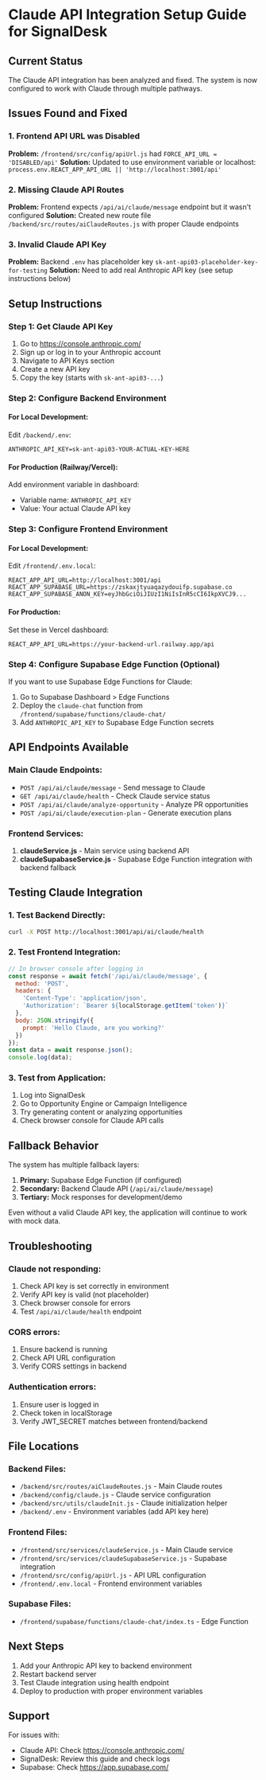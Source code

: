# Claude API Integration Setup Guide for SignalDesk

## Current Status
The Claude API integration has been analyzed and fixed. The system is now configured to work with Claude through multiple pathways.

## Issues Found and Fixed

### 1. Frontend API URL was Disabled
**Problem:** `/frontend/src/config/apiUrl.js` had `FORCE_API_URL = 'DISABLED/api'`
**Solution:** Updated to use environment variable or localhost: `process.env.REACT_APP_API_URL || 'http://localhost:3001/api'`

### 2. Missing Claude API Routes
**Problem:** Frontend expects `/api/ai/claude/message` endpoint but it wasn't configured
**Solution:** Created new route file `/backend/src/routes/aiClaudeRoutes.js` with proper Claude endpoints

### 3. Invalid Claude API Key
**Problem:** Backend `.env` has placeholder key `sk-ant-api03-placeholder-key-for-testing`
**Solution:** Need to add real Anthropic API key (see setup instructions below)

## Setup Instructions

### Step 1: Get Claude API Key
1. Go to https://console.anthropic.com/
2. Sign up or log in to your Anthropic account
3. Navigate to API Keys section
4. Create a new API key
5. Copy the key (starts with `sk-ant-api03-...`)

### Step 2: Configure Backend Environment

#### For Local Development:
Edit `/backend/.env`:
```env
ANTHROPIC_API_KEY=sk-ant-api03-YOUR-ACTUAL-KEY-HERE
```

#### For Production (Railway/Vercel):
Add environment variable in dashboard:
- Variable name: `ANTHROPIC_API_KEY`
- Value: Your actual Claude API key

### Step 3: Configure Frontend Environment

#### For Local Development:
Edit `/frontend/.env.local`:
```env
REACT_APP_API_URL=http://localhost:3001/api
REACT_APP_SUPABASE_URL=https://zskaxjtyuaqazydouifp.supabase.co
REACT_APP_SUPABASE_ANON_KEY=eyJhbGciOiJIUzI1NiIsInR5cCI6IkpXVCJ9...
```

#### For Production:
Set these in Vercel dashboard:
```env
REACT_APP_API_URL=https://your-backend-url.railway.app/api
```

### Step 4: Configure Supabase Edge Function (Optional)
If you want to use Supabase Edge Functions for Claude:

1. Go to Supabase Dashboard > Edge Functions
2. Deploy the `claude-chat` function from `/frontend/supabase/functions/claude-chat/`
3. Add `ANTHROPIC_API_KEY` to Supabase Edge Function secrets

## API Endpoints Available

### Main Claude Endpoints:
- `POST /api/ai/claude/message` - Send message to Claude
- `GET /api/ai/claude/health` - Check Claude service status
- `POST /api/ai/claude/analyze-opportunity` - Analyze PR opportunities
- `POST /api/ai/claude/execution-plan` - Generate execution plans

### Frontend Services:
1. **claudeService.js** - Main service using backend API
2. **claudeSupabaseService.js** - Supabase Edge Function integration with backend fallback

## Testing Claude Integration

### 1. Test Backend Directly:
```bash
curl -X POST http://localhost:3001/api/ai/claude/health
```

### 2. Test Frontend Integration:
```javascript
// In browser console after logging in
const response = await fetch('/api/ai/claude/message', {
  method: 'POST',
  headers: {
    'Content-Type': 'application/json',
    'Authorization': `Bearer ${localStorage.getItem('token')}`
  },
  body: JSON.stringify({
    prompt: 'Hello Claude, are you working?'
  })
});
const data = await response.json();
console.log(data);
```

### 3. Test from Application:
1. Log into SignalDesk
2. Go to Opportunity Engine or Campaign Intelligence
3. Try generating content or analyzing opportunities
4. Check browser console for Claude API calls

## Fallback Behavior

The system has multiple fallback layers:

1. **Primary:** Supabase Edge Function (if configured)
2. **Secondary:** Backend Claude API (`/api/ai/claude/message`)
3. **Tertiary:** Mock responses for development/demo

Even without a valid Claude API key, the application will continue to work with mock data.

## Troubleshooting

### Claude not responding:
1. Check API key is set correctly in environment
2. Verify API key is valid (not placeholder)
3. Check browser console for errors
4. Test `/api/ai/claude/health` endpoint

### CORS errors:
1. Ensure backend is running
2. Check API URL configuration
3. Verify CORS settings in backend

### Authentication errors:
1. Ensure user is logged in
2. Check token in localStorage
3. Verify JWT_SECRET matches between frontend/backend

## File Locations

### Backend Files:
- `/backend/src/routes/aiClaudeRoutes.js` - Main Claude routes
- `/backend/config/claude.js` - Claude service configuration
- `/backend/src/utils/claudeInit.js` - Claude initialization helper
- `/backend/.env` - Environment variables (add API key here)

### Frontend Files:
- `/frontend/src/services/claudeService.js` - Main Claude service
- `/frontend/src/services/claudeSupabaseService.js` - Supabase integration
- `/frontend/src/config/apiUrl.js` - API URL configuration
- `/frontend/.env.local` - Frontend environment variables

### Supabase Files:
- `/frontend/supabase/functions/claude-chat/index.ts` - Edge Function

## Next Steps

1. Add your Anthropic API key to backend environment
2. Restart backend server
3. Test Claude integration using health endpoint
4. Deploy to production with proper environment variables

## Support

For issues with:
- Claude API: Check https://console.anthropic.com/
- SignalDesk: Review this guide and check logs
- Supabase: Check https://app.supabase.com/